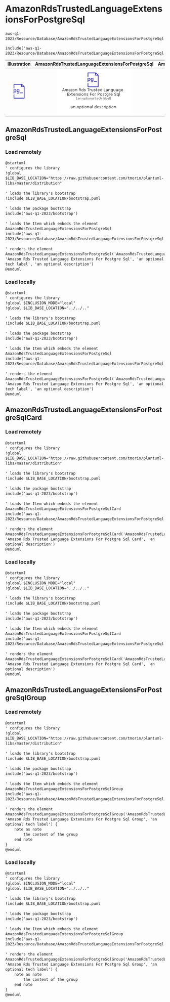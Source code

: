 # AmazonRdsTrustedLanguageExtensionsForPostgreSql


```text
aws-q1-2023/Resource/Database/AmazonRdsTrustedLanguageExtensionsForPostgreSql
```

```text
include('aws-q1-2023/Resource/Database/AmazonRdsTrustedLanguageExtensionsForPostgreSql')
```



| Illustration | AmazonRdsTrustedLanguageExtensionsForPostgreSql | AmazonRdsTrustedLanguageExtensionsForPostgreSqlCard | AmazonRdsTrustedLanguageExtensionsForPostgreSqlGroup |
| :---: | :---: | :---: | :---: |
| ![illustration for Illustration](../../../aws-q1-2023/Resource/Database/AmazonRdsTrustedLanguageExtensionsForPostgreSql.png) | ![illustration for AmazonRdsTrustedLanguageExtensionsForPostgreSql](../../../aws-q1-2023/Resource/Database/AmazonRdsTrustedLanguageExtensionsForPostgreSql.Local.png) | ![illustration for AmazonRdsTrustedLanguageExtensionsForPostgreSqlCard](../../../aws-q1-2023/Resource/Database/AmazonRdsTrustedLanguageExtensionsForPostgreSqlCard.Local.png) | ![illustration for AmazonRdsTrustedLanguageExtensionsForPostgreSqlGroup](../../../aws-q1-2023/Resource/Database/AmazonRdsTrustedLanguageExtensionsForPostgreSqlGroup.Local.png) |




## AmazonRdsTrustedLanguageExtensionsForPostgreSql

### Load remotely
```plantuml
@startuml
' configures the library
!global $LIB_BASE_LOCATION="https://raw.githubusercontent.com/tmorin/plantuml-libs/master/distribution"

' loads the library's bootstrap
!include $LIB_BASE_LOCATION/bootstrap.puml

' loads the package bootstrap
include('aws-q1-2023/bootstrap')

' loads the Item which embeds the element AmazonRdsTrustedLanguageExtensionsForPostgreSql
include('aws-q1-2023/Resource/Database/AmazonRdsTrustedLanguageExtensionsForPostgreSql')

' renders the element
AmazonRdsTrustedLanguageExtensionsForPostgreSql('AmazonRdsTrustedLanguageExtensionsForPostgreSql', 'Amazon Rds Trusted Language Extensions For Postgre Sql', 'an optional tech label', 'an optional description')
@enduml
```

### Load locally
```plantuml
@startuml
' configures the library
!global $INCLUSION_MODE="local"
!global $LIB_BASE_LOCATION="../../.."

' loads the library's bootstrap
!include $LIB_BASE_LOCATION/bootstrap.puml

' loads the package bootstrap
include('aws-q1-2023/bootstrap')

' loads the Item which embeds the element AmazonRdsTrustedLanguageExtensionsForPostgreSql
include('aws-q1-2023/Resource/Database/AmazonRdsTrustedLanguageExtensionsForPostgreSql')

' renders the element
AmazonRdsTrustedLanguageExtensionsForPostgreSql('AmazonRdsTrustedLanguageExtensionsForPostgreSql', 'Amazon Rds Trusted Language Extensions For Postgre Sql', 'an optional tech label', 'an optional description')
@enduml
```

## AmazonRdsTrustedLanguageExtensionsForPostgreSqlCard

### Load remotely
```plantuml
@startuml
' configures the library
!global $LIB_BASE_LOCATION="https://raw.githubusercontent.com/tmorin/plantuml-libs/master/distribution"

' loads the library's bootstrap
!include $LIB_BASE_LOCATION/bootstrap.puml

' loads the package bootstrap
include('aws-q1-2023/bootstrap')

' loads the Item which embeds the element AmazonRdsTrustedLanguageExtensionsForPostgreSqlCard
include('aws-q1-2023/Resource/Database/AmazonRdsTrustedLanguageExtensionsForPostgreSql')

' renders the element
AmazonRdsTrustedLanguageExtensionsForPostgreSqlCard('AmazonRdsTrustedLanguageExtensionsForPostgreSqlCard', 'Amazon Rds Trusted Language Extensions For Postgre Sql Card', 'an optional description')
@enduml
```

### Load locally
```plantuml
@startuml
' configures the library
!global $INCLUSION_MODE="local"
!global $LIB_BASE_LOCATION="../../.."

' loads the library's bootstrap
!include $LIB_BASE_LOCATION/bootstrap.puml

' loads the package bootstrap
include('aws-q1-2023/bootstrap')

' loads the Item which embeds the element AmazonRdsTrustedLanguageExtensionsForPostgreSqlCard
include('aws-q1-2023/Resource/Database/AmazonRdsTrustedLanguageExtensionsForPostgreSql')

' renders the element
AmazonRdsTrustedLanguageExtensionsForPostgreSqlCard('AmazonRdsTrustedLanguageExtensionsForPostgreSqlCard', 'Amazon Rds Trusted Language Extensions For Postgre Sql Card', 'an optional description')
@enduml
```

## AmazonRdsTrustedLanguageExtensionsForPostgreSqlGroup

### Load remotely
```plantuml
@startuml
' configures the library
!global $LIB_BASE_LOCATION="https://raw.githubusercontent.com/tmorin/plantuml-libs/master/distribution"

' loads the library's bootstrap
!include $LIB_BASE_LOCATION/bootstrap.puml

' loads the package bootstrap
include('aws-q1-2023/bootstrap')

' loads the Item which embeds the element AmazonRdsTrustedLanguageExtensionsForPostgreSqlGroup
include('aws-q1-2023/Resource/Database/AmazonRdsTrustedLanguageExtensionsForPostgreSql')

' renders the element
AmazonRdsTrustedLanguageExtensionsForPostgreSqlGroup('AmazonRdsTrustedLanguageExtensionsForPostgreSqlGroup', 'Amazon Rds Trusted Language Extensions For Postgre Sql Group', 'an optional tech label') {
    note as note
        the content of the group
    end note
}
@enduml
```

### Load locally
```plantuml
@startuml
' configures the library
!global $INCLUSION_MODE="local"
!global $LIB_BASE_LOCATION="../../.."

' loads the library's bootstrap
!include $LIB_BASE_LOCATION/bootstrap.puml

' loads the package bootstrap
include('aws-q1-2023/bootstrap')

' loads the Item which embeds the element AmazonRdsTrustedLanguageExtensionsForPostgreSqlGroup
include('aws-q1-2023/Resource/Database/AmazonRdsTrustedLanguageExtensionsForPostgreSql')

' renders the element
AmazonRdsTrustedLanguageExtensionsForPostgreSqlGroup('AmazonRdsTrustedLanguageExtensionsForPostgreSqlGroup', 'Amazon Rds Trusted Language Extensions For Postgre Sql Group', 'an optional tech label') {
    note as note
        the content of the group
    end note
}
@enduml
```

